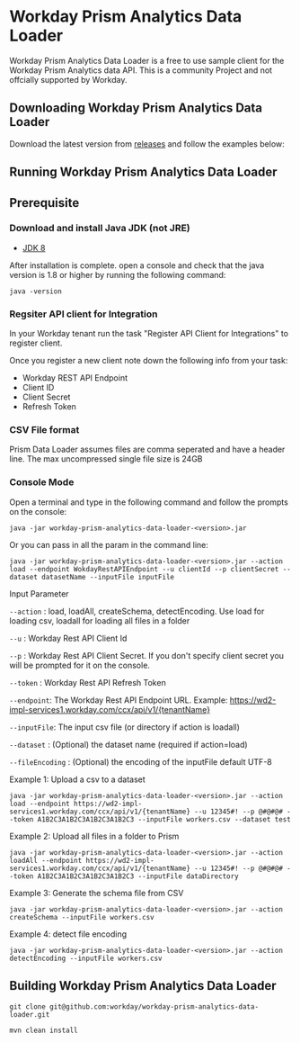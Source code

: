 # Workday Prism Analytics Data Loader

Workday Prism Analytics Data Loader is a free to use sample client for the Workday Prism Analytics data API. This is a community Project and not offcially supported by Workday.

## Downloading Workday Prism Analytics Data Loader

Download the latest version from [releases](https://github.com/Workday/workday-prism-analytics-data-loader/releases) and follow the examples below:

## Running Workday Prism Analytics Data Loader

## Prerequisite

### Download and install Java JDK (not JRE)

* [JDK 8](http://www.oracle.com/technetwork/java/javase/downloads/jdk8-downloads-2133151.html)

After installation is complete. open a console and check that the java version is 1.8 or higher by running the following command:

``java -version``

### Regsiter API client for Integration

In your Workday tenant run the task "Register API Client for Integrations" to register client. 

Once you register a new client note down the following info from your task:

* Workday REST API Endpoint
* Client ID
* Client Secret	
* Refresh Token

### CSV File format

Prism Data Loader assumes files are comma seperated and have a header line. The max uncompressed single file size is 24GB

### Console Mode

Open a terminal and type in the following command and follow the prompts on the console: 

``java -jar workday-prism-analytics-data-loader-<version>.jar``

Or you can pass in all the param in the command line:
 
``java -jar workday-prism-analytics-data-loader-<version>.jar --action load --endpoint WokdayRestAPIEndpoint --u clientId --p clientSecret --dataset datasetName --inputFile inputFile``

Input Parameter

``--action``  : load, loadAll, createSchema, detectEncoding. Use load for loading csv, loadall for loading all files in a folder

``--u``       : Workday Rest API Client Id

``--p``       : Workday Rest API Client Secret. If you don't specify client secret you will be prompted for it on the console.

``--token``   : Workday Rest API Refresh Token

``--endpoint``: The Workday Rest API Endpoint URL. Example: https://wd2-impl-services1.workday.com/ccx/api/v1/{tenantName}

``--inputFile``: The input csv file (or directory if action is loadall)

``--dataset`` : (Optional) the dataset name (required if action=load)

``--fileEncoding`` : (Optional) the encoding of the inputFile default UTF-8

Example 1: Upload a csv to a dataset

``java -jar workday-prism-analytics-data-loader-<version>.jar --action load --endpoint https://wd2-impl-services1.workday.com/ccx/api/v1/{tenantName} --u 12345#! --p @#@#@# --token A1B2C3A1B2C3A1B2C3A1B2C3 --inputFile workers.csv --dataset test``

Example 2: Upload all files in a folder to Prism

``java -jar workday-prism-analytics-data-loader-<version>.jar --action loadAll --endpoint https://wd2-impl-services1.workday.com/ccx/api/v1/{tenantName} --u 12345#! --p @#@#@# --token A1B2C3A1B2C3A1B2C3A1B2C3 --inputFile dataDirectory``

Example 3: Generate the schema file from CSV

``java -jar workday-prism-analytics-data-loader-<version>.jar --action createSchema --inputFile workers.csv``

Example 4: detect file encoding

``java -jar workday-prism-analytics-data-loader-<version>.jar --action detectEncoding --inputFile workers.csv``

## Building Workday Prism Analytics Data Loader

``git clone git@github.com:workday/workday-prism-analytics-data-loader.git``

``mvn clean install``
